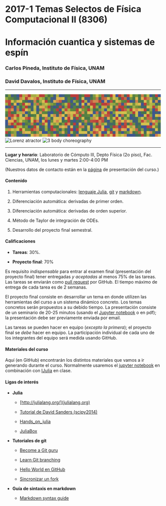 # 2017-1 Temas Selectos de Física Computacional II (8306)
# Información cuantica y sistemas de espín

### Carlos Pineda, Instituto de Física, UNAM
### David Davalos, Instituto de Física, UNAM

---

![A random matrix](images/random.jpg)![Lorenz atractor](http://www.hyperraum.ch/lorenz-attraktor.jpg)
![3 body choreography](http://tuvalu.santafe.edu/~moore/figure8-3.loop.gif)

---

[//]: # (This may be the most platform independent comment)



**Lugar y horario**:
Laboratorio de Cómputo III, Depto Física (2o piso), Fac. Ciencias, UNAM,
los lunes y martes 2:00-4:00 PM

(Nuestros datos de contacto están en la [página](http://www.fciencias.unam.mx/docencia/horarios/presentacion/269493) de presentación del curso.)


#### Contenido

1. Herramientas computacionales: [lenguaje Julia](http://julialang.org), [git](https://www.atlassian.com/git/tutorials/) y [markdown](https://confluence.atlassian.com/display/STASH/Markdown+syntax+guide).

2. Diferenciación automática: derivadas de primer orden.

3. Diferenciación automática: derivadas de orden superior.

4. Método de Taylor de integración de ODEs.

5. Desarrollo del proyecto final semestral.


#### Calificaciones

- **Tareas**: 30%.

- **Proyecto final**: 70%

Es requisito *indispensable* para entrar al examen final (presentación del proyecto final) tener entregadas *y aceptadas* al menos 75% de las tareas. Las tareas se enviarán como [pull request](https://help.github.com/articles/using-pull-requests/) por GitHub. El tiempo máximo de entrega de cada tarea es de 2 semanas.

El proyecto final consiste en desarrollar un tema en donde utilizen las herramientas del curso a un sistema dinámico concreto. Los temas concretos serán propuestos a su debido tiempo. La presentación consiste de un seminario de 20-25 minutos (usando el [Jupyter notebook](jupyter.org) o en pdf);
la presentación debe ser previamente enviada por email.

Las tareas se pueden hacer en equipo (*excepto la primera*); el proyecto final se *debe* hacer en equipo. La participación individual de cada uno de los integrantes del equipo será medida usando GitHub.


#### Materiales del curso

Aquí (en GitHub) encontrarán los distintos materiales que vamos a ir generando
durante el curso. Normalmente usaremos el [jupyter notebook](http://jupyter.org)
en combinación con [IJulia](https://github.com/JuliaLang/IJulia.jl) en clase.


#### Ligas de interés

- **Julia**
	- [http://julialang.org/](julialang.org)

	- [Tutorial de David Sanders (scipy2014)](https://github.com/dpsanders/scipy_2014_julia/blob/master/Introduction%20to%20Julia.ipynb)

	- [Hands_on_julia](https://github.com/dpsanders/hands_on_julia)

	- [JuliaBox](juliabox.org)


- **Tutoriales de git**

	- [Become a Git guru](https://www.atlassian.com/git/tutorials/)

	- [Learn Git branching](http://pcottle.github.io/learnGitBranching)
        
	- [Hello World en GitHub](https://guides.github.com/activities/hello-world/)

	- [Sincronizar un fork](https://help.github.com/articles/syncing-a-fork/)

- **Guía de sintaxis en markdown**

	- [Markdown syntax guide](https://confluence.atlassian.com/display/STASH/Markdown+syntax+guide)
